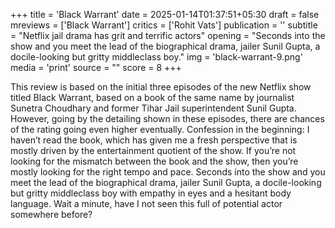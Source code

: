 +++
title = 'Black Warrant'
date = 2025-01-14T01:37:51+05:30
draft = false
mreviews = ['Black Warrant']
critics = ['Rohit Vats']
publication = ''
subtitle = "Netflix jail drama has grit and terrific actors"
opening = "Seconds into the show and you meet the lead of the biographical drama, jailer Sunil Gupta, a docile-looking but gritty middleclass boy."
img = 'black-warrant-9.png'
media = 'print'
source = ""
score = 8
+++

This review is based on the initial three episodes of the new Netflix show titled Black Warrant, based on a book of the same name by journalist Sunetra Choudhary and former Tihar Jail superintendent Sunil Gupta. However, going by the detailing shown in these episodes, there are chances of the rating going even higher eventually. Confession in the beginning: I haven’t read the book, which has given me a fresh perspective that is mostly driven by the entertainment quotient of the show. If you’re not looking for the mismatch between the book and the show, then you’re mostly looking for the right tempo and pace. Seconds into the show and you meet the lead of the biographical drama, jailer Sunil Gupta, a docile-looking but gritty middleclass boy with empathy in eyes and a hesitant body language. Wait a minute, have I not seen this full of potential actor somewhere before?
